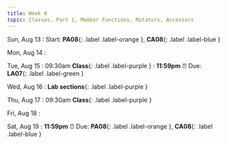 ```yaml
---
title: Week 8
topic: Classes, Part 1, Member Functions, Mutators, Accessors
---
```

Sun, Aug 13
: Start: **PA08**{: .label .label-orange }, **CA08**{: .label .label-blue }


Mon, Aug 14
: 

Tue, Aug 15
: 09:30am **Class**{: .label .label-purple }
: **11:59pm**  ⏰  Due: **LA07**{: .label .label-green }


Wed, Aug 16
: **Lab sections**{: .label .label-purple }


Thu, Aug 17
: 09:30am **Class**{: .label .label-purple } 


Fri, Aug 18
: 

Sat, Aug 19
: **11:59pm**  ⏰  Due: **PA08**{: .label .label-orange }, **CA08**{: .label .label-blue }


